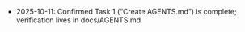 - 2025-10-11: Confirmed Task 1 (“Create AGENTS.md”) is complete; verification lives in docs/AGENTS.md.
